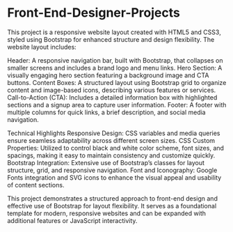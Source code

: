 # Front-End-Designer-Projects
This project is a responsive website layout created with HTML5 and CSS3, styled using Bootstrap for enhanced structure and design flexibility. The website layout includes:

Header: A responsive navigation bar, built with Bootstrap, that collapses on smaller screens and includes a brand logo and menu links.
Hero Section: A visually engaging hero section featuring a background image and CTA buttons.
Content Boxes: A structured layout using Bootstrap grid to organize content and image-based icons, describing various features or services.
Call-to-Action (CTA): Includes a detailed information box with highlighted sections and a signup area to capture user information.
Footer: A footer with multiple columns for quick links, a brief description, and social media navigation.

Technical Highlights
Responsive Design: CSS variables and media queries ensure seamless adaptability across different screen sizes.
CSS Custom Properties: Utilized to control black and white color scheme, font sizes, and spacings, making it easy to maintain consistency and customize quickly.
Bootstrap Integration: Extensive use of Bootstrap’s classes for layout structure, grid, and responsive navigation.
Font and Iconography: Google Fonts integration and SVG icons to enhance the visual appeal and usability of content sections.

This project demonstrates a structured approach to front-end design and effective use of Bootstrap for layout flexibility. It serves as a foundational template for modern, responsive websites and can be expanded with additional features or JavaScript interactivity.

